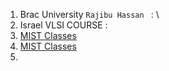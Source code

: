 1. Brac University `Rajibu Hassan ` : [](https://www.youtube.com/watch?v=KOc_FJAX4so&list=PLn12JjJn-4YkQy8uyNnkRrt4SiE4SvZDX)\
2. Israel VLSI COURSE : [](https://www.youtube.com/watch?v=GIPhBfenqMc&list=PLZU5hLL_713x0_AV_rVbay0pWmED7992G&index=1)
3. [MIST Classes](https://www.youtube.com/@mistclasses25/videos)
5. [MIST Classes](https://www.youtube.com/@mistclasses25/playlists)
6. 